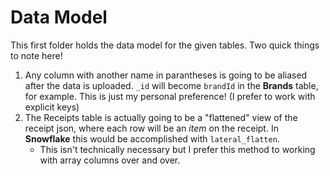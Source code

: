 # Data Model
This first folder holds the data model for the given tables. Two quick things to note here!

1. Any column with another name in parantheses is going to be aliased after the data is uploaded. `_id` will become `brandId` in the **Brands** table, for example. This is just my personal preference! (I prefer to work with explicit keys)
2. The Receipts table is actually going to be a "flattened" view of the receipt json, where each row will be an *item* on the receipt. In **Snowflake** this would be accomplished with `lateral_flatten`.
    - This isn't technically necessary but I prefer this method to working with array columns over and over.
